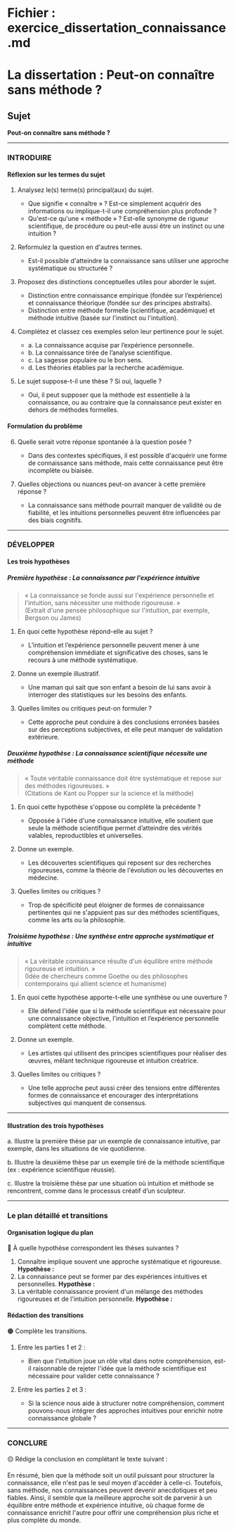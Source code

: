 # Fichier : exercice_dissertation_connaissance.md

# La dissertation : Peut-on connaître sans méthode ?

## Sujet
**Peut-on connaître sans méthode ?**

---

### INTRODUIRE

#### Réflexion sur les termes du sujet

1. Analysez le(s) terme(s) principal(aux) du sujet.
   - Que signifie « connaître » ? Est-ce simplement acquérir des informations ou implique-t-il une compréhension plus profonde ? 
   - Qu'est-ce qu'une « méthode » ? Est-elle synonyme de rigueur scientifique, de procédure ou peut-elle aussi être un instinct ou une intuition ?

2. Reformulez la question en d'autres termes.
   - Est-il possible d'atteindre la connaissance sans utiliser une approche systématique ou structurée ?

3. Proposez des distinctions conceptuelles utiles pour aborder le sujet.
   - Distinction entre connaissance empirique (fondée sur l’expérience) et connaissance théorique (fondée sur des principes abstraits).
   - Distinction entre méthode formelle (scientifique, académique) et méthode intuitive (basée sur l'instinct ou l'intuition).

4. Complétez et classez ces exemples selon leur pertinence pour le sujet.
   - a. La connaissance acquise par l’expérience personnelle.
   - b. La connaissance tirée de l’analyse scientifique.
   - c. La sagesse populaire ou le bon sens.
   - d. Les théories établies par la recherche académique.

5. Le sujet suppose-t-il une thèse ? Si oui, laquelle ?
   - Oui, il peut supposer que la méthode est essentielle à la connaissance, ou au contraire que la connaissance peut exister en dehors de méthodes formelles.

#### Formulation du problème

6. Quelle serait votre réponse spontanée à la question posée ?
   - Dans des contextes spécifiques, il est possible d'acquérir une forme de connaissance sans méthode, mais cette connaissance peut être incomplète ou biaisée.

7. Quelles objections ou nuances peut-on avancer à cette première réponse ?
   - La connaissance sans méthode pourrait manquer de validité ou de fiabilité, et les intuitions personnelles peuvent être influencées par des biais cognitifs.

---

### DÉVELOPPER

#### Les trois hypothèses

##### Première hypothèse : La connaissance par l'expérience intuitive

> « La connaissance se fonde aussi sur l'expérience personnelle et l'intuition, sans nécessiter une méthode rigoureuse. »  
> (Extrait d'une pensée philosophique sur l'intuition, par exemple, Bergson ou James)

1. En quoi cette hypothèse répond-elle au sujet ?
   - L’intuition et l’expérience personnelle peuvent mener à une compréhension immédiate et significative des choses, sans le recours à une méthode systématique.

2. Donne un exemple illustratif.
   - Une maman qui sait que son enfant a besoin de lui sans avoir à interroger des statistiques sur les besoins des enfants.

3. Quelles limites ou critiques peut-on formuler ?
   - Cette approche peut conduire à des conclusions erronées basées sur des perceptions subjectives, et elle peut manquer de validation extérieure.

##### Deuxième hypothèse : La connaissance scientifique nécessite une méthode

> « Toute véritable connaissance doit être systématique et repose sur des méthodes rigoureuses. »  
> (Citations de Kant ou Popper sur la science et la méthode)

1. En quoi cette hypothèse s'oppose ou complète la précédente ?
   - Opposée à l'idée d'une connaissance intuitive, elle soutient que seule la méthode scientifique permet d’atteindre des vérités valables, reproductibles et universelles.

2. Donne un exemple.
   - Les découvertes scientifiques qui reposent sur des recherches rigoureuses, comme la théorie de l'évolution ou les découvertes en médecine.

3. Quelles limites ou critiques ?
   - Trop de spécificité peut éloigner de formes de connaissance pertinentes qui ne s'appuient pas sur des méthodes scientifiques, comme les arts ou la philosophie.

##### Troisième hypothèse : Une synthèse entre approche systématique et intuitive

> « La véritable connaissance résulte d'un équilibre entre méthode rigoureuse et intuition. »  
> (Idée de chercheurs comme Goethe ou des philosophes contemporains qui allient science et humanisme)

1. En quoi cette hypothèse apporte-t-elle une synthèse ou une ouverture ?
   - Elle défend l'idée que si la méthode scientifique est nécessaire pour une connaissance objective, l'intuition et l’expérience personnelle complètent cette méthode.

2. Donne un exemple.
   - Les artistes qui utilisent des principes scientifiques pour réaliser des œuvres, mêlant technique rigoureuse et intuition créatrice.

3. Quelles limites ou critiques ?
   - Une telle approche peut aussi créer des tensions entre différentes formes de connaissance et encourager des interprétations subjectives qui manquent de consensus.

---

#### Illustration des trois hypothèses

a. Illustre la première thèse par un exemple de connaissance intuitive, par exemple, dans les situations de vie quotidienne.

b. Illustre la deuxième thèse par un exemple tiré de la méthode scientifique (ex : expérience scientifique réussie).

c. Illustre la troisième thèse par une situation où intuition et méthode se rencontrent, comme dans le processus créatif d’un sculpteur.

---

### Le plan détaillé et transitions

#### Organisation logique du plan

🔴 À quelle hypothèse correspondent les thèses suivantes ?

1. Connaître implique souvent une approche systématique et rigoureuse. **Hypothèse :**
2. La connaissance peut se former par des expériences intuitives et personnelles. **Hypothèse :**
3. La véritable connaissance provient d'un mélange des méthodes rigoureuses et de l'intuition personnelle. **Hypothèse :**

#### Rédaction des transitions

🟠 Complète les transitions.

1. Entre les parties 1 et 2 :  
   - Bien que l'intuition joue un rôle vital dans notre compréhension, est-il raisonnable de rejeter l'idée que la méthode scientifique est nécessaire pour valider cette connaissance ?
   
2. Entre les parties 2 et 3 :  
   - Si la science nous aide à structurer notre compréhension, comment pouvons-nous intégrer des approches intuitives pour enrichir notre connaissance globale ?

---

### CONCLURE

🟡 Rédige la conclusion en complétant le texte suivant :

En résumé, bien que la méthode soit un outil puissant pour structurer la connaissance, elle n'est pas le seul moyen d'accéder à celle-ci. Toutefois, sans méthode, nos connaissances peuvent devenir anecdotiques et peu fiables. Ainsi, il semble que la meilleure approche soit de parvenir à un équilibre entre méthode et expérience intuitive, où chaque forme de connaissance enrichit l'autre pour offrir une compréhension plus riche et plus complète du monde.